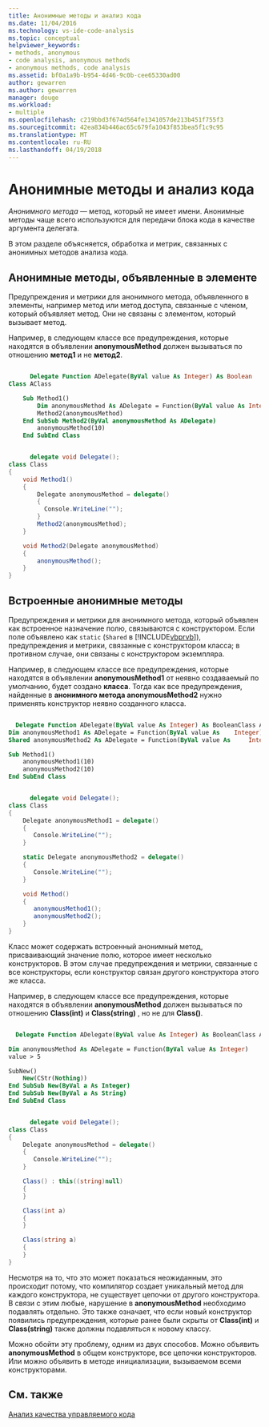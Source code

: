 ```yaml
---
title: Анонимные методы и анализ кода
ms.date: 11/04/2016
ms.technology: vs-ide-code-analysis
ms.topic: conceptual
helpviewer_keywords:
- methods, anonymous
- code analysis, anonymous methods
- anonymous methods, code analysis
ms.assetid: bf0a1a9b-b954-4d46-9c0b-cee65330ad00
author: gewarren
ms.author: gewarren
manager: douge
ms.workload:
- multiple
ms.openlocfilehash: c219bbd3f674d564fe1341057de213b451f755f3
ms.sourcegitcommit: 42ea834b446ac65c679fa1043f853bea5f1c9c95
ms.translationtype: MT
ms.contentlocale: ru-RU
ms.lasthandoff: 04/19/2018
---
```

# <a name="anonymous-methods-and-code-analysis"></a>Анонимные методы и анализ кода
*Анонимного метода* — метод, который не имеет имени. Анонимные методы чаще всего используются для передачи блока кода в качестве аргумента делегата.

 В этом разделе объясняется, обработка и метрик, связанных с анонимных методов анализа кода.

## <a name="anonymous-methods-declared-in-a-member"></a>Анонимные методы, объявленные в элементе
 Предупреждения и метрики для анонимного метода, объявленного в элементы, например метод или метод доступа, связанные с членом, который объявляет метод. Они не связаны с элементом, который вызывает метод.

 Например, в следующем классе все предупреждения, которые находятся в объявлении **anonymousMethod** должен вызываться по отношению **метод1** и не **метод2**.

```vb

      Delegate Function ADelegate(ByVal value As Integer) As Boolean
Class AClass

    Sub Method1()
        Dim anonymousMethod As ADelegate = Function(ByVal value As Integer) value > 5
        Method2(anonymousMethod)
    End SubSub Method2(ByVal anonymousMethod As ADelegate)
        anonymousMethod(10)
    End SubEnd Class
```

```csharp

      delegate void Delegate();
class Class
{
    void Method1()
    {
        Delegate anonymousMethod = delegate()
        {
          Console.WriteLine("");
        }
        Method2(anonymousMethod);
    }

    void Method2(Delegate anonymousMethod)
    {
        anonymousMethod();
    }
}
```

## <a name="inline-anonymous-methods"></a>Встроенные анонимные методы
 Предупреждения и метрики для анонимного метода, который объявлен как встроенное назначение полю, связываются с конструктором. Если поле объявлено как `static` (`Shared` в [!INCLUDE[vbprvb](../code-quality/includes/vbprvb_md.md)]), предупреждения и метрики, связанные с конструктором класса; в противном случае, они связаны с конструктором экземпляра.

 Например, в следующем классе все предупреждения, которые находятся в объявлении **anonymousMethod1** от неявно создаваемый по умолчанию, будет создано **класса**. Тогда как все предупреждения, найденные в **анонимного метода anonymousMethod2** нужно применять конструктор неявно созданного класса.

```vb

  Delegate Function ADelegate(ByVal value As Integer) As BooleanClass AClass
Dim anonymousMethod1 As ADelegate = Function(ByVal value As    Integer) value > 5
Shared anonymousMethod2 As ADelegate = Function(ByVal value As     Integer) value > 5

Sub Method1()
    anonymousMethod1(10)
    anonymousMethod2(10)
End SubEnd Class
```

```csharp

      delegate void Delegate();
class Class
{
    Delegate anonymousMethod1 = delegate()
    {
       Console.WriteLine("");
    }

    static Delegate anonymousMethod2 = delegate()
    {
       Console.WriteLine("");
    }

    void Method()
    {
       anonymousMethod1();
       anonymousMethod2();
    }
}
```

 Класс может содержать встроенный анонимный метод, присваивающий значение полю, которое имеет несколько конструкторов. В этом случае предупреждения и метрики, связанные с все конструкторы, если конструктор связан другого конструктора этого же класса.

 Например, в следующем классе все предупреждения, которые находятся в объявлении **anonymousMethod** должен вызываться по отношению **Class(int)** и **Class(string)** , но не для **Class()**.

```vb

  Delegate Function ADelegate(ByVal value As Integer) As BooleanClass AClass

Dim anonymousMethod As ADelegate = Function(ByVal value As Integer)
value > 5

SubNew()
    New(CStr(Nothing))
End SubSub New(ByVal a As Integer)
End SubSub New(ByVal a As String)
End SubEnd Class
```

```csharp

      delegate void Delegate();
class Class
{
    Delegate anonymousMethod = delegate()
    {
       Console.WriteLine("");
    }

    Class() : this((string)null)
    {
    }

    Class(int a)
    {
    }

    Class(string a)
    {
    }
}
```

 Несмотря на то, что это может показаться неожиданным, это происходит потому, что компилятор создает уникальный метод для каждого конструктора, не существует цепочки от другого конструктора. В связи с этим любые, нарушение в **anonymousMethod** необходимо подавлять отдельно. Это также означает, что если новый конструктор появились предупреждения, которые ранее были скрыты от **Class(int)** и **Class(string)** также должны подавляться к новому классу.

 Можно обойти эту проблему, одним из двух способов. Можно объявить **anonymousMethod** в общем конструкторе, все цепочки конструкторов. Или можно объявить в методе инициализации, вызываемом всеми конструкторами.

## <a name="see-also"></a>См. также
 [Анализ качества управляемого кода](../code-quality/analyzing-managed-code-quality-by-using-code-analysis.md)